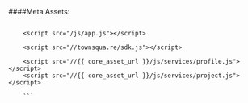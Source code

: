 ####Meta Assets:
``` <script  src="/bower_components/angular/angular.js"></script>

    <script src="/js/app.js"></script>

    <script src="//townsqua.re/sdk.js"></script>
 
    <script src="//{{ core_asset_url }}/js/services/profile.js"></script>
    <script src="//{{ core_asset_url }}/js/services/project.js"></script>
    
    ```
  
